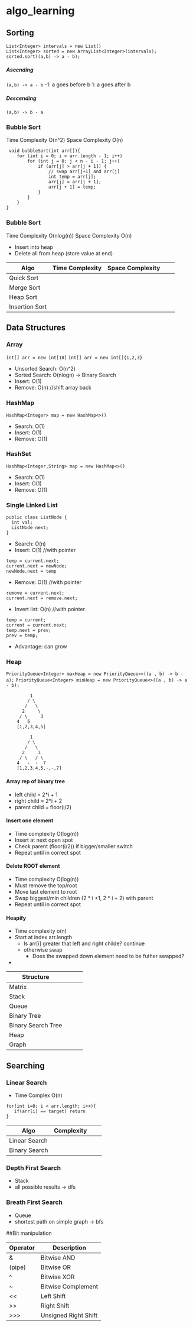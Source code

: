 
# algo_learning

## Sorting
```aidl
List<Integer> intervals = new List()
List<Integer> sorted = new ArrayList<Integer>(intervals);
sorted.sort((a,b) -> a - b);
```

##### Ascending  
`(a,b) -> a - b`
-1: a goes before b
1: a goes after b
##### Descending
`(a,b) -> b - a`
### Bubble Sort

Time Complexity O(n^2)
Space Complexity O(n)

```aidl
 void bubbleSort(int arr[]){
    for (int i = 0; i < arr.length - 1; i++)
        for (int j = 0; j < n - i - 1; j++)
            if (arr[j] > arr[j + 1]) {
                // swap arr[j+1] and arr[j]
                int temp = arr[j];
                arr[j] = arr[j + 1];
                arr[j + 1] = temp;
            }
        }
    }
}
```
### Bubble Sort

Time Complexity O(nlog(n))
Space Complexity O(n)

* Insert into heap
* Delete all from heap (store value at end)

| Algo           | Time Complexity | Space Complexity  |     |     |
|----------------|-----------------|-------------------|-----|-----|
| Quick Sort     |                 |                   |     |     |
| Merge Sort     |                 |                   |     |     |
| Heap Sort      |                 |                   |     |     |
| Insertion Sort |                 |                   |     |     | 

## Data Structures

### Array

`int[] arr = new int[10]`
`int[] arr = new int[]{1,2,3}`

* Unsorted Search: O(n^2)
* Sorted Search: O(nlogn) -> Binary Search
* Insert: O(1)
* Remove: O(n) //shift array back

### HashMap

`HashMap<Integer> map = new HashMap<>()`

* Search: O(1)
* Insert: O(1)
* Remove: O(1)

### HashSet

`HashMap<Integer,String> map = new HashMap<>()`

* Search: O(1)
* Insert: O(1)
* Remove: O(1)

### Single Linked List

```aidl
public class ListNode {
  int val;
  ListNode next;
}
```

* Search: O(n)
* Insert: O(1) //with pointer

```aidl
temp = current.next;
current.next = newNode;
newNode.next = temp
```

* Remove: O(1) //with pointer

```aidl
remove = current.next;
current.next = remove.next;
```

* Invert list: O(n) //with pointer

```aidl
temp = current;
current = current.next;
temp.next = prev;
prev = temp;
```

* Advantage: can grow

### Heap
`PriorityQueue<Integer> maxHeap = new PriorityQueue<>((a , b) -> b - a);`
`PriorityQueue<Integer> minHeap = new PriorityQueue<>((a , b) -> a - b);`
```aidl
         1
        / \
       /   \
      2     \
     / \     3
    4   5
    [1,2,3,4,5]
    
         1
        / \
       /   \
      2     3
     / \   / \
    4   -  -  7
    [1,2,3,4,5,-,-,7]
```

#### Array rep of binary tree

* left child = 2*i + 1
* right child = 2*i + 2
* parent child = floor(i/2)

#### Insert one element
* Time complexity O(log(n))
* Insert at next open spot
* Check parent (floor(i/2)) if bigger/smaller switch
* Repeat until in correct spot

#### Delete ROOT element
* Time complexity O(log(n))
* Must remove the top/root 
* Move last element to root
* Swap biggest/min children (2 * i +1, 2 * i + 2) with parent 
* Repeat until in correct spot


#### Heapify 
* Time complexity o(n)
* Start at index arr.length 
  * Is arr[i] greater that left and right childe? continue
  * otherwise swap
    * Does the swapped down element need to be futher swapped?
* 


| Structure          |     |     |     |
|--------------------|-----|-----|-----|
| Matrix             |     |     |     |
| Stack              |     |     |     |   
| Queue              |     |     |     |
| Binary Tree        |     |     |     |
| Binary Search Tree |     |     |     |
| Heap               |     |     |     |
| Graph              |     |     |     |

## Searching

### Linear Search

* Time Complex O(n)

```aidl
for(int i=0; i < arr.length; i++){
   if(arr[i] == target) return
}
```

| Algo          | Complexity |     |     |
|---------------|------------|-----|-----|
| Linear Search |            |     |     |
| Binary Search |            |     |     |

### Depth First Search
* Stack
* all possible results -> dfs


### Breath First Search
* Queue
* shortest path on simple graph -> bfs

##Bit manipulation 

| Operator | Description          |
|----------|----------------------|
| &        | Bitwise AND          |
| (pipe)   | Bitwise OR           |
| ^        | Bitwise XOR          |
| ~        | Bitwise Complement   |
| <<       | Left Shift           |
| >>       | Right Shift          |
| >>>      | Unsigned Right Shift |
